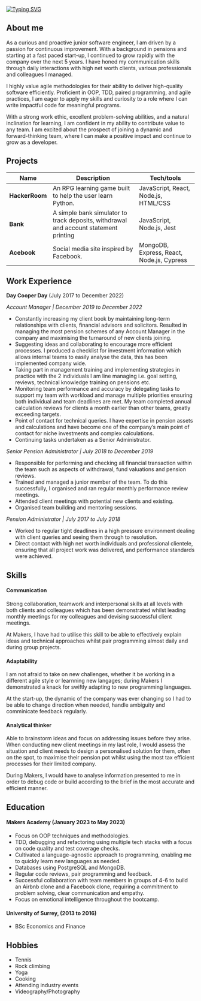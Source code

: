 [![Typing SVG](https://readme-typing-svg.demolab.com?font=Fira+Code&size=30&duration=3000&pause=400&color=F7F7F7&center=true&width=1000&height=150&lines=Hi+there!+I'm+Liza+Ebadi;Explore+my+GitHub+CV+below)](https://git.io/typing-svg)

## About me 

As a curious and proactive junior software engineer, I am driven by a passion for continuous improvement. With a background in pensions and starting at a fast paced start-up, I continued to grow rapidly with the company over the next 5 years. I have honed my communication skills through daily interactions with high net worth clients, various professionals and colleagues I managed.

I highly value agile methodologies for their ability to deliver high-quality software efficiently. Proficient in OOP, TDD, paired programming, and agile practices, I am eager to apply my skills and curiosity to a role where I can write impactful code for meaningful programs.

With a strong work ethic, excellent problem-solving abilities, and a natural inclination for learning, I am confident in my ability to contribute value to any team. I am excited about the prospect of joining a dynamic and forward-thinking team, where I can make a positive impact and continue to grow as a developer.

## Projects

| Name                         | Description       | Tech/tools        |
| ---------------------------- | ----------------- | ----------------- |
| **HackerRoom**               | An RPG learning game built to help the user learn Python. | JavaScript, React, Node.js, HTML/CSS |
| **Bank** | A simple bank simulator to track deposits, withdrawal and account statement printing | JavaScript, Node.js, Jest    |
| **Acebook** | Social media site inspired by Facebook. | MongoDB, Express, React, Node.js, Cypress |

## Work Experience

**Day Cooper Day** (July 2017 to December 2022)  

_Account Manager | December 2019 to December 2022_

- Constantly increasing my client book by maintaining long-term relationships with clients, financial advisors and solicitors. Resulted in managing the most pension schemes of any Account Manager in the company and maximising the turnaround of new clients joining. 
- Suggesting ideas and collaborating to encourage more efficient processes. I produced a checklist for investment information which allows internal teams to easily analyse the data, this has been implemented company wide. 
- Taking part in management training and implementing strategies in practice with the 2 individuals I am line managing i.e. goal setting, reviews, technical knowledge training on pensions etc. 
- Monitoring team performance and accuracy by delegating tasks to support my team with workload and manage multiple priorities ensuring both individual and team deadlines are met. My team completed annual calculation reviews for clients a month earlier than other teams, greatly exceeding targets. 
- Point of contact for technical queries. I have expertise in pension assets and calculations and have become one of the company’s main point of contact for niche investments and complex calculations. 
- Continuing tasks undertaken as a Senior Administrator.



_Senior Pension Administrator | July 2018 to December 2019_

- Responsible for performing and checking all financial transaction within the team such as aspects of withdrawal, fund valuations and pension reviews. 
- Trained and managed a junior member of the team. To do this successfully, I organised and ran regular monthly performance review meetings. 
- Attended client meetings with potential new clients and existing.
- Organised team building and mentoring sessions. 



_Pension Administrator | July 2017 to July 2018_ 

- Worked to regular tight deadlines in a high pressure environment dealing with client queries and seeing them through to resolution.
- Direct contact with high net worth individuals and professional clientele, ensuring that all project work was delivered, and performance standards were achieved.

## Skills

#### Communication
Strong collaboration, teamwork and interpersonal skills at all levels with both clients and colleagues which has been demonstrated whilst leading monthly meetings for my colleagues and devising successful client meetings. 

At Makers, I have had to utilise this skill to be able to effectively explain ideas and technical approaches whilst pair programming almost daily and during group projects. 

#### Adaptability 

I am not afraid to take on new challenges, whether it be working in a different agile style or learnning new langages; during Makers I demonstrated a knack for swiftly adapting to new programming languages.

At the start-up, the dynamic of the company was ever changing so I had to be able to change direction when needed, handle ambiguity and comminicate feedback regularly. 


#### Analytical thinker 

Able to brainstorm ideas and focus on addressing issues before they arise. When conducting new client meetings in my last role, I would assess the situation and client needs to design a personalised solution for them, often on the spot, to maximise their pension pot whilst using the most tax efficient processes for their limited company. 

During Makers, I would have to analyse information presented to me in order to debug code or build according to the brief in the most accurate and efficient manner. 


## Education

#### Makers Academy (January 2023 to May 2023)
- Focus on OOP techniques and methodologies.
- TDD, debugging and refactoring using multiple tech stacks with a focus on code quality and test coverage checks.
- Cultivated a language-agnostic approach to programming, enabling me to quickly learn new languages as needed.
- Databases using PostgreSQL and MongoDB.
- Regular code reviews, pair programming and feedback.
- Successful collaboration with team members in groups of 4-6 to build an Airbnb clone and a Facebook clone, requiring a commitment to problem solving, clear communication and empathy.
- Focus on emotional intelligence throughout the bootcamp.

#### University of Surrey, (2013 to 2016)

- BSc Economics and Finance 


## Hobbies

- Tennis
- Rock climbing
- Yoga
- Cooking
- Attending industry events
- Videography/Photography
